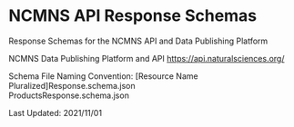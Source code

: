 # NCMNS API Response Schemas
Response Schemas for the NCMNS API and Data Publishing Platform  
  
NCMNS Data Publishing Platform and API
https://api.naturalsciences.org/  
  
Schema File Naming Convention: [Resource Name Pluralized]Response.schema.json  
ProductsResponse.schema.json  


Last Updated: 2021/11/01
